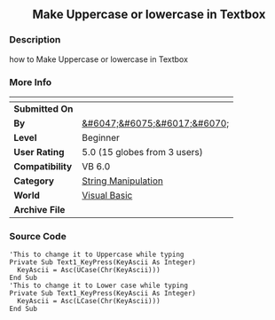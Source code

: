 ﻿<div align="center">

## Make Uppercase or lowercase in Textbox


</div>

### Description

how to Make Uppercase or lowercase in Textbox
 
### More Info
 


<span>             |<span>
---                |---
**Submitted On**   |
**By**             |[&amp;\#6047;&amp;\#6075;&amp;\#6017;&amp;\#6070;](https://github.com/Planet-Source-Code/PSCIndex/blob/master/ByAuthor/amp-6047-amp-6075-amp-6017-amp-6070.md)
**Level**          |Beginner
**User Rating**    |5.0 (15 globes from 3 users)
**Compatibility**  |VB 6\.0
**Category**       |[String Manipulation](https://github.com/Planet-Source-Code/PSCIndex/blob/master/ByCategory/string-manipulation__1-5.md)
**World**          |[Visual Basic](https://github.com/Planet-Source-Code/PSCIndex/blob/master/ByWorld/visual-basic.md)
**Archive File**   |[](https://github.com/Planet-Source-Code/amp-6047-amp-6075-amp-6017-amp-6070-make-uppercase-or-lowercase-in-textbox__1-48480/archive/master.zip)





### Source Code

```
'This to change it to Uppercase while typing
Private Sub Text1_KeyPress(KeyAscii As Integer)
  KeyAscii = Asc(UCase(Chr(KeyAscii)))
End Sub
'This to change it to Lower case while typing
Private Sub Text1_KeyPress(KeyAscii As Integer)
  KeyAscii = Asc(LCase(Chr(KeyAscii)))
End Sub
```

